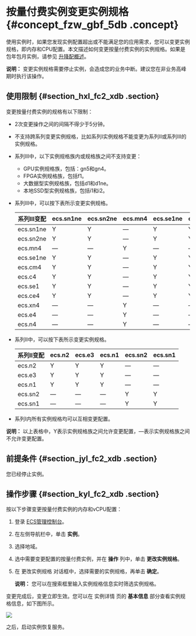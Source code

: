 # 按量付费实例变更实例规格 {#concept_fzw_gbf_5db .concept}

使用实例时，如果您发现实例配置超出或不能满足您的应用需求，您可以变更实例规格，即内存和CPU配置。本文描述如何变更按量付费实例的实例规格。如果是包年包月实例，请参见 [升降配概述](intl.zh-CN/用户指南/实例/升降配/升降配概述.md#)。

**说明：** 变更实例规格需要停止实例，会造成您的业务中断。建议您在非业务高峰期时执行该操作。

## 使用限制 {#section_hxl_fc2_xdb .section}

变更按量付费实例的规格有以下限制：

-   2次变更操作之间的间隔不得少于5分钟。
-   不支持跨系列变更实例规格，比如系列I实例规格不能变更为系列II或系列III的实例规格。
-   系列III中，以下实例规格族内或规格族之间不支持变更：
    -   GPU实例规格族，包括：gn5和gn4。
    -   FPGA实例规格族，包括f1。
    -   大数据型实例规格族，包括d1和d1ne。
    -   本地SSD型实例规格族，包括i1和i2。
-   系列III中，可以按下表所示变更实例规格。

    |系列III变配|ecs.sn1ne|ecs.sn2ne|ecs.mn4|ecs.se1ne|ecs.cm4|ecs.c4|ecs.se1|ecs.ce4|ecs.xn4|ecs.e4|ecs.n4|
    |-------|---------|---------|-------|---------|-------|------|-------|-------|-------|------|------|
    |ecs.sn1ne|Y|Y|—|Y|Y|Y|Y|Y|—|—|—|
    |ecs.sn2ne|Y|Y|—|Y|Y|Y|Y|Y|—|—|—|
    |ecs.mn4|—|—|Y|—|—|—|—|—|Y|Y|Y|
    |ecs.se1ne|Y|Y|—|Y|Y|Y|Y|Y|—|—|—|
    |ecs.cm4|Y|Y|—|Y|Y|Y|Y|Y|—|—|—|
    |ecs.c4|Y|Y|—|Y|Y|Y|Y|Y|—|—|—|
    |ecs.se1|Y|Y|—|Y|Y|Y|Y|Y|—|—|—|
    |ecs.ce4|Y|Y|—|Y|Y|Y|Y|Y|—|—|—|
    |ecs.xn4|—|—|Y|—|—|—|—|—|Y|Y|Y|
    |ecs.e4|—|—|Y|—|—|—|—|—|Y|Y|Y|
    |ecs.n4|—|—|Y|—|—|—|—|—|Y|Y|Y|

-   系列II中，可以按下表所示变更实例规格。

    |系列Ⅱ变配|ecs.n2|ecs.e3|ecs.n1|ecs.sn2|ecs.sn1|
    |-----|------|------|------|-------|-------|
    |ecs.n2|Y|Y|Y|—|—|
    |ecs.e3|Y|Y|Y|—|—|
    |ecs.n1|Y|Y|Y|—|—|
    |ecs.sn2|—|—|—|Y|Y|
    |ecs.sn1|—|—|—|Y|Y|

-   系列I内所有实例规格均可以互相变更配置。

**说明：** 以上表格中，Y表示实例规格族之间允许变更配置，—表示实例规格族之间不允许变更配置。

## 前提条件 {#section_jyl_fc2_xdb .section}

您已经停止实例。

## 操作步骤 {#section_kyl_fc2_xdb .section}

按以下步骤变更按量付费实例的内存和vCPU配置：

1.  登录 [ECS管理控制台](https://ecs.console.aliyun.com/?spm=a2c4g.11186623.2.9.FNEORG#/home)。
2.  在左侧导航栏中，单击 **实例**。
3.  选择地域。
4.  选中需要变更配置的按量付费实例，并在 **操作** 列中，单击 **更改实例规格**。
5.  在 更改实例规格 对话框中，选择需要的实例规格，再单击 **确定**。

    **说明：** 您可以在搜索框里输入实例规格信息实时筛选实例规格。


变更完成后，变更立即生效。您可以在 实例详情 页的 **基本信息** 部分查看实例规格信息，如下图所示。

![](http://static-aliyun-doc.oss-cn-hangzhou.aliyuncs.com/assets/img/9644/5424_zh-CN.png)

之后，启动实例恢复服务。

